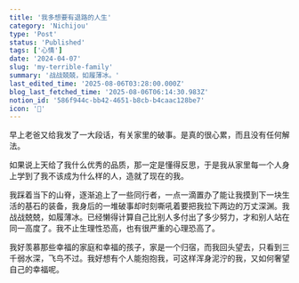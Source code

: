 ```yaml
---
title: '我多想要有退路的人生'
category: 'Nichijou'
type: 'Post'
status: 'Published'
tags: ['心情']
date: '2024-04-07'
slug: 'my-terrible-family'
summary: '战战兢兢，如履薄冰。'
last_edited_time: '2025-08-06T03:28:00.000Z'
blog_last_fetched_time: '2025-08-06T06:14:30.983Z'
notion_id: '586f944c-bb42-4651-b8cb-b4caac128be7'
icon: '🏸'
---
```


早上老爸又给我发了一大段话，有关家里的破事。是真的很心累，而且没有任何解法。

如果说上天给了我什么优秀的品质，那一定是懂得反思，于是我从家里每一个人身上学到了我不该成为什么样的人，造就了现在的我。

我踩着当下的山脊，逐渐追上了一些同行者，一点一滴置办了能让我摸到下一块生活的基石的装备，我身后的一堆破事却时刻嘶吼着要把我拉下两边的万丈深渊。我战战兢兢，如履薄冰。已经懒得计算自己比别人多付出了多少努力，才和别人站在同一高度了。我不止生理性恐高，也有很严重的心理恐高了。

我好羡慕那些幸福的家庭和幸福的孩子，家是一个归宿，而我回头望去，只看到三千弱水深，飞鸟不过。我好想有个人能抱抱我，可这样浑身泥泞的我，又如何奢望自己的幸福呢。
